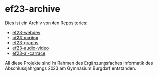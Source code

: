 # ef23-archive

Dies ist ein Archiv von den Repositories:

- [ef23-webdev](./webdev/)
- [ef23-sorting](./sorting/)
- [ef23-graphs](./graphs/)
- [ef23-audio-video](./audio-video/)
- [ef23-ai-carrace](./ai-carrace/)

All diese Projekte sind im Rahmen des Ergänzungsfaches Informatik des Abschlussjahrgangs 2023 am Gymnasium Burgdorf entstanden.
